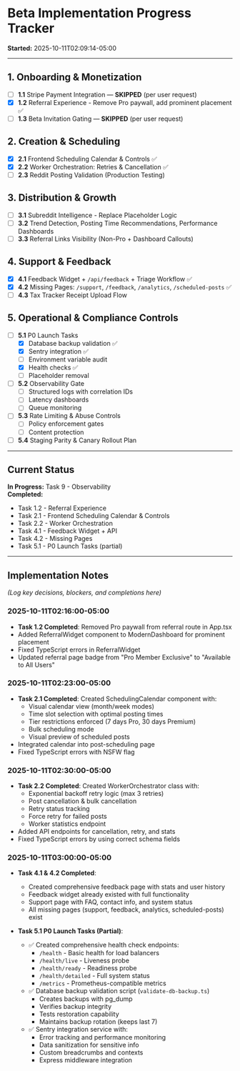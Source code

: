 # Beta Implementation Progress Tracker

**Started:** 2025-10-11T02:09:14-05:00

---

## 1. Onboarding & Monetization

- [ ] **1.1** Stripe Payment Integration — **SKIPPED** (per user request)
- [x] **1.2** Referral Experience - Remove Pro paywall, add prominent placement ✅
- [ ] **1.3** Beta Invitation Gating — **SKIPPED** (per user request)

## 2. Creation & Scheduling

- [x] **2.1** Frontend Scheduling Calendar & Controls ✅
- [x] **2.2** Worker Orchestration: Retries & Cancellation ✅
- [ ] **2.3** Reddit Posting Validation (Production Testing)

## 3. Distribution & Growth

- [ ] **3.1** Subreddit Intelligence - Replace Placeholder Logic
- [ ] **3.2** Trend Detection, Posting Time Recommendations, Performance Dashboards
- [ ] **3.3** Referral Links Visibility (Non-Pro + Dashboard Callouts)

## 4. Support & Feedback

- [x] **4.1** Feedback Widget + `/api/feedback` + Triage Workflow ✅
- [x] **4.2** Missing Pages: `/support`, `/feedback`, `/analytics`, `/scheduled-posts` ✅
- [ ] **4.3** Tax Tracker Receipt Upload Flow

## 5. Operational & Compliance Controls

- [ ] **5.1** P0 Launch Tasks
  - [x] Database backup validation ✅
  - [x] Sentry integration ✅
  - [ ] Environment variable audit
  - [x] Health checks ✅
  - [ ] Placeholder removal
  
- [ ] **5.2** Observability Gate
  - [ ] Structured logs with correlation IDs
  - [ ] Latency dashboards
  - [ ] Queue monitoring
  
- [ ] **5.3** Rate Limiting & Abuse Controls
  - [ ] Policy enforcement gates
  - [ ] Content protection
  
- [ ] **5.4** Staging Parity & Canary Rollout Plan

---

## Current Status

**In Progress:** Task 9 - Observability  
**Completed:** 
- Task 1.2 - Referral Experience
- Task 2.1 - Frontend Scheduling Calendar & Controls
- Task 2.2 - Worker Orchestration
- Task 4.1 - Feedback Widget + API
- Task 4.2 - Missing Pages
- Task 5.1 - P0 Launch Tasks (partial)

---

## Implementation Notes

*(Log key decisions, blockers, and completions here)*

### 2025-10-11T02:16:00-05:00
- **Task 1.2 Completed**: Removed Pro paywall from referral route in App.tsx
- Added ReferralWidget component to ModernDashboard for prominent placement
- Fixed TypeScript errors in ReferralWidget
- Updated referral page badge from "Pro Member Exclusive" to "Available to All Users"

### 2025-10-11T02:23:00-05:00
- **Task 2.1 Completed**: Created SchedulingCalendar component with:
  - Visual calendar view (month/week modes)
  - Time slot selection with optimal posting times
  - Tier restrictions enforced (7 days Pro, 30 days Premium)
  - Bulk scheduling mode
  - Visual preview of scheduled posts
- Integrated calendar into post-scheduling page
- Fixed TypeScript errors with NSFW flag

### 2025-10-11T02:30:00-05:00
- **Task 2.2 Completed**: Created WorkerOrchestrator class with:
  - Exponential backoff retry logic (max 3 retries)
  - Post cancellation & bulk cancellation
  - Retry status tracking
  - Force retry for failed posts
  - Worker statistics endpoint
- Added API endpoints for cancellation, retry, and stats
- Fixed TypeScript errors by using correct schema fields

### 2025-10-11T03:00:00-05:00
- **Task 4.1 & 4.2 Completed**: 
  - Created comprehensive feedback page with stats and user history
  - Feedback widget already existed with full functionality
  - Support page with FAQ, contact info, and system status
  - All missing pages (support, feedback, analytics, scheduled-posts) exist

- **Task 5.1 P0 Launch Tasks (Partial)**:
  - ✅ Created comprehensive health check endpoints:
    - `/health` - Basic health for load balancers
    - `/health/live` - Liveness probe
    - `/health/ready` - Readiness probe
    - `/health/detailed` - Full system status
    - `/metrics` - Prometheus-compatible metrics
  - ✅ Database backup validation script (`validate-db-backup.ts`)
    - Creates backups with pg_dump
    - Verifies backup integrity
    - Tests restoration capability
    - Maintains backup rotation (keeps last 7)
  - ✅ Sentry integration service with:
    - Error tracking and performance monitoring
    - Data sanitization for sensitive info
    - Custom breadcrumbs and contexts
    - Express middleware integration
